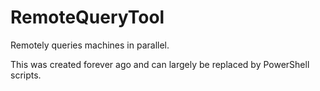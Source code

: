 # RemoteQueryTool
Remotely queries machines in parallel.

This was created forever ago and can largely be replaced by PowerShell scripts.
